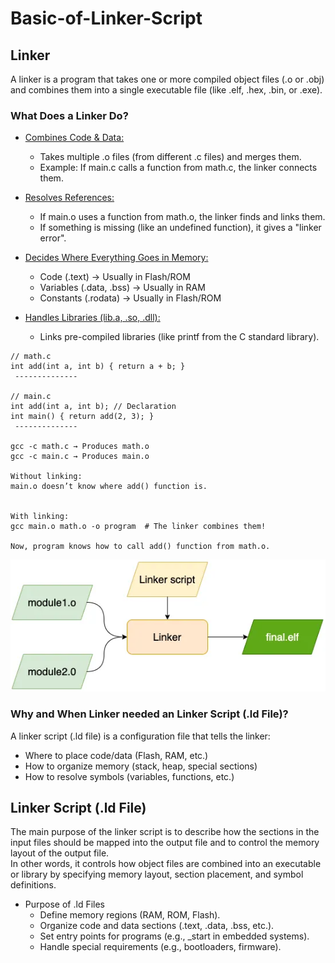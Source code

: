 # Basic-of-Linker-Script

## Linker

A linker is a program that takes one or more compiled object files (.o or .obj) and combines them into a single executable file (like .elf, .hex, .bin, or .exe).  

### What Does a Linker Do?

- <ins>Combines Code & Data:</ins>
	- Takes multiple .o files (from different .c files) and merges them.
	- Example: If main.c calls a function from math.c, the linker connects them.

- <ins>Resolves References:</ins>
	- If main.o uses a function from math.o, the linker finds and links them.
	- If something is missing (like an undefined function), it gives a "linker error".

- <ins>Decides Where Everything Goes in Memory:</ins>
	- Code (.text)            → Usually in Flash/ROM
	- Variables (.data, .bss) → Usually in RAM
	- Constants (.rodata)     → Usually in Flash/ROM

- <ins>Handles Libraries (lib.a, .so, .dll):</ins>
	- Links pre-compiled libraries (like printf from the C standard library).

```
// math.c
int add(int a, int b) { return a + b; }
 --------------

// main.c
int add(int a, int b); // Declaration
int main() { return add(2, 3); }
 --------------
 
gcc -c math.c → Produces math.o
gcc -c main.c → Produces main.o

Without linking:
main.o doesn’t know where add() function is.


With linking:
gcc main.o math.o -o program  # The linker combines them!

Now, program knows how to call add() function from math.o.
```


![Linking Process](/readme_images/linking_process.png)


### Why and When Linker needed an Linker Script (.ld File)?
A linker script (.ld file) is a configuration file that tells the linker:  
- Where to place code/data (Flash, RAM, etc.)
- How to organize memory (stack, heap, special sections)
- How to resolve symbols (variables, functions, etc.)

## Linker Script (.ld File)

The main purpose of the linker script is to describe how the sections in the input files should be mapped into the output file and to control the memory layout of the output file.    
In other words, it controls how object files are combined into an executable or library by specifying memory layout, section placement, and symbol definitions.

- Purpose of .ld Files
	- Define memory regions (RAM, ROM, Flash).
	- Organize code and data sections (.text, .data, .bss, etc.).
	- Set entry points for programs (e.g., _start in embedded systems).
	- Handle special requirements (e.g., bootloaders, firmware).
